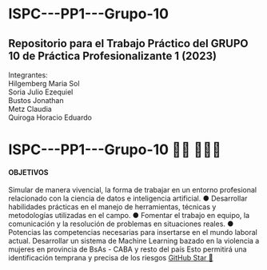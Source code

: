 # ISPC---PP1---Grupo-10
<h2>Repositorio para el Trabajo Práctico del GRUPO 10 de Práctica Profesionalizante 1 (2023) <br></h2>
Integrantes:<br>
Hilgemberg Maria Sol<br>
Soria Julio Ezequiel<br>
Bustos Jonathan<br>
Metz Claudia<br>
Quiroga Horacio Eduardo<br>

# ISPC---PP1---Grupo-10 👋🏾 👩🏾‍💻
<h4>OBJETIVOS</h4>
Simular de manera vivencial, la forma de trabajar en un entorno
profesional relacionado con la ciencia de datos e inteligencia
artificial.
● Desarrollar habilidades prácticas en el manejo de herramientas,
técnicas y metodologías utilizadas en el campo.
● Fomentar el trabajo en equipo, la comunicación y la resolución de
problemas en situaciones reales.
● Potencias las competencias necesarias para insertarse en el mundo
laboral actual.
Desarrollar un sistema de Machine Learning bazado en la violencia a mujeres en provincia de BsAs - CABA  y resto del país Esto permitirá una identificación temprana y precisa de los riesgos <a href="https://stars.github.com/">GitHub Star 🌟


